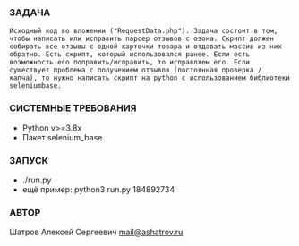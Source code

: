 ### ЗАДАЧА
```
Исходный код во вложении ("RequestData.php"). Задача состоит в том, чтобы написать или исправить парсер отзывов с озона. Скрипт должен собирать все отзывы с одной карточки товара и отдавать массив из них обратно. Есть скрипт, который использовался ранее. Если есть возможность его поправить/исправить, то исправляем его. Если существует проблема с получением отзывов (постоянная проверка / капча), то нужно написать скрипт на python с использованием библиотеки seleniumbase.
```

### СИСТЕМНЫЕ ТРЕБОВАНИЯ
* Python v>=3.8x
* Пакет selenium_base

### ЗАПУСК
* ./run.py <skuID>
* ещё пример: python3 run.py 184892734

### АВТОР
Шатров Алексей Сергеевич <mail@ashatrov.ru>